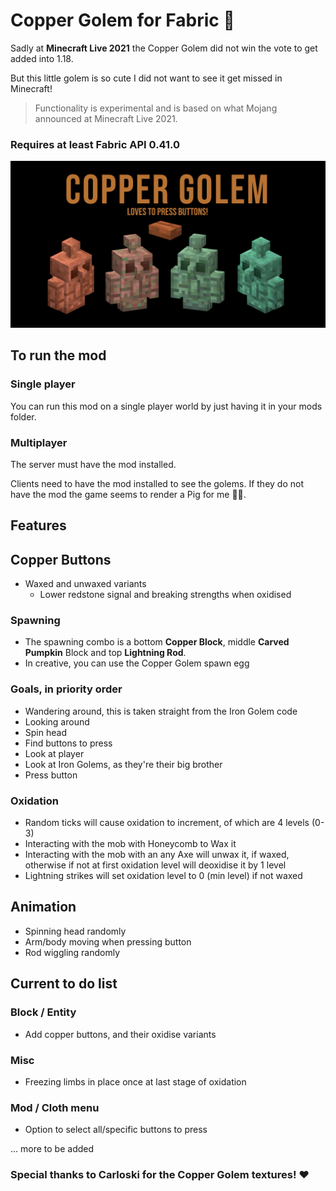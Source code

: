 # Copper Golem for Fabric 🤖
Sadly at __Minecraft Live 2021__ the Copper Golem did not win the vote to get added into 1.18.

But this little golem is so cute I did not want to see it get missed in Minecraft!

> Functionality is experimental and is based on what Mojang announced at Minecraft Live 2021.

### Requires at least Fabric API 0.41.0

<img src="./images/main_screenshot.png"/>

## To run the mod
### Single player
You can run this mod on a single player world by just having it in your mods folder.

### Multiplayer
The server must have the mod installed.

Clients need to have the mod installed to see the golems. If they do not have the mod the game seems to render a Pig for me 🤷‍♂️.

## Features

## Copper Buttons
* Waxed and unwaxed variants
  * Lower redstone signal and breaking strengths when oxidised

### Spawning
* The spawning combo is a bottom __Copper Block__, middle __Carved Pumpkin__ Block and top __Lightning Rod__.
* In creative, you can use the Copper Golem spawn egg

### Goals, in priority order
* Wandering around, this is taken straight from the Iron Golem code
* Looking around
* Spin head
* Find buttons to press
* Look at player
* Look at Iron Golems, as they're their big brother
* Press button

### Oxidation
* Random ticks will cause oxidation to increment, of which are 4 levels (0-3)
* Interacting with the mob with Honeycomb to Wax it
* Interacting with the mob with an any Axe will unwax it, if waxed, otherwise if not at first oxidation level will deoxidise it by 1 level
* Lightning strikes will set oxidation level to 0 (min level) if not waxed

## Animation
* Spinning head randomly
* Arm/body moving when pressing button
* Rod wiggling randomly

## Current to do list
### Block / Entity
* Add copper buttons, and their oxidise variants

### Misc
* Freezing limbs in place once at last stage of oxidation

### Mod / Cloth menu
* Option to select all/specific buttons to press

... more to be added

### Special thanks to Carloski for the Copper Golem textures! ❤️
